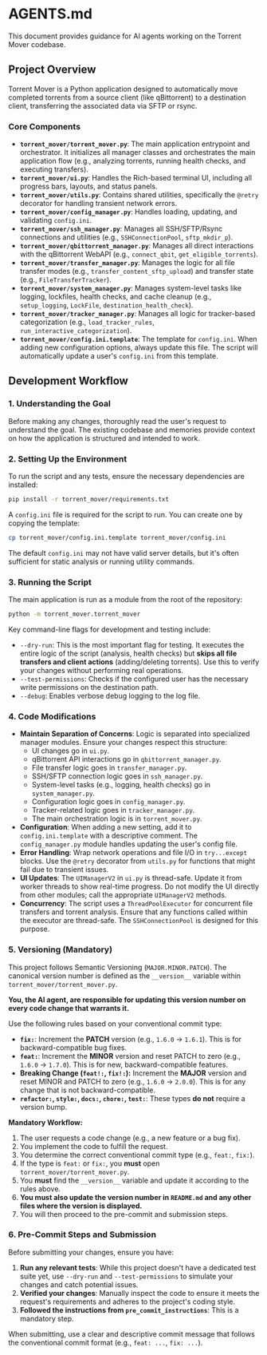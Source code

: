 # AGENTS.md

This document provides guidance for AI agents working on the Torrent Mover codebase.

## Project Overview

Torrent Mover is a Python application designed to automatically move completed torrents from a source client (like qBittorrent) to a destination client, transferring the associated data via SFTP or rsync.

### Core Components

*   **`torrent_mover/torrent_mover.py`**: The main application entrypoint and orchestrator. It initializes all manager classes and orchestrates the main application flow (e.g., analyzing torrents, running health checks, and executing transfers).
*   **`torrent_mover/ui.py`**: Handles the Rich-based terminal UI, including all progress bars, layouts, and status panels.
*   **`torrent_mover/utils.py`**: Contains shared utilities, specifically the `@retry` decorator for handling transient network errors.
*   **`torrent_mover/config_manager.py`**: Handles loading, updating, and validating `config.ini`.
*   **`torrent_mover/ssh_manager.py`**: Manages all SSH/SFTP/Rsync connections and utilities (e.g., `SSHConnectionPool`, `sftp_mkdir_p`).
*   **`torrent_mover/qbittorrent_manager.py`**: Manages all direct interactions with the qBittorrent WebAPI (e.g., `connect_qbit`, `get_eligible_torrents`).
*   **`torrent_mover/transfer_manager.py`**: Manages the logic for all file transfer modes (e.g., `transfer_content_sftp_upload`) and transfer state (e.g., `FileTransferTracker`).
*   **`torrent_mover/system_manager.py`**: Manages system-level tasks like logging, lockfiles, health checks, and cache cleanup (e.g., `setup_logging`, `LockFile`, `destination_health_check`).
*   **`torrent_mover/tracker_manager.py`**: Manages all logic for tracker-based categorization (e.g., `load_tracker_rules`, `run_interactive_categorization`).
*   **`torrent_mover/config.ini.template`**: The template for `config.ini`. When adding new configuration options, always update this file. The script will automatically update a user's `config.ini` from this template.

## Development Workflow

### 1. Understanding the Goal

Before making any changes, thoroughly read the user's request to understand the goal. The existing codebase and memories provide context on how the application is structured and intended to work.

### 2. Setting Up the Environment

To run the script and any tests, ensure the necessary dependencies are installed:

```bash
pip install -r torrent_mover/requirements.txt
```

A `config.ini` file is required for the script to run. You can create one by copying the template:

```bash
cp torrent_mover/config.ini.template torrent_mover/config.ini
```

The default `config.ini` may not have valid server details, but it's often sufficient for static analysis or running utility commands.

### 3. Running the Script

The main application is run as a module from the root of the repository:

```bash
python -m torrent_mover.torrent_mover
```

Key command-line flags for development and testing include:

*   `--dry-run`: This is the most important flag for testing. It executes the entire logic of the script (analysis, health checks) but **skips all file transfers and client actions** (adding/deleting torrents). Use this to verify your changes without performing real operations.
*   `--test-permissions`: Checks if the configured user has the necessary write permissions on the destination path.
*   `--debug`: Enables verbose debug logging to the log file.

### 4. Code Modifications

*   **Maintain Separation of Concerns**: Logic is separated into specialized manager modules. Ensure your changes respect this structure:
    *   UI changes go in `ui.py`.
    *   qBittorrent API interactions go in `qbittorrent_manager.py`.
    *   File transfer logic goes in `transfer_manager.py`.
    *   SSH/SFTP connection logic goes in `ssh_manager.py`.
    *   System-level tasks (e.g., logging, health checks) go in `system_manager.py`.
    *   Configuration logic goes in `config_manager.py`.
    *   Tracker-related logic goes in `tracker_manager.py`.
    *   The main orchestration logic is in `torrent_mover.py`.
*   **Configuration**: When adding a new setting, add it to `config.ini.template` with a descriptive comment. The `config_manager.py` module handles updating the user's config file.
*   **Error Handling**: Wrap network operations and file I/O in `try...except` blocks. Use the `@retry` decorator from `utils.py` for functions that might fail due to transient issues.
*   **UI Updates**: The `UIManagerV2` in `ui.py` is thread-safe. Update it from worker threads to show real-time progress. Do not modify the UI directly from other modules; call the appropriate `UIManagerV2` methods.
*   **Concurrency**: The script uses a `ThreadPoolExecutor` for concurrent file transfers and torrent analysis. Ensure that any functions called within the executor are thread-safe. The `SSHConnectionPool` is designed for this purpose.

### 5. Versioning (Mandatory)

This project follows Semantic Versioning (`MAJOR.MINOR.PATCH`). The canonical version number is defined as the `__version__` variable within `torrent_mover/torrent_mover.py`.

**You, the AI agent, are responsible for updating this version number on every code change that warrants it.**

Use the following rules based on your conventional commit type:

*   **`fix:`**: Increment the **PATCH** version (e.g., `1.6.0` -> `1.6.1`). This is for backward-compatible bug fixes.
*   **`feat:`**: Increment the **MINOR** version and reset PATCH to zero (e.g., `1.6.0` -> `1.7.0`). This is for new, backward-compatible features.
*   **Breaking Change (`feat!:`, `fix!:`):** Increment the **MAJOR** version and reset MINOR and PATCH to zero (e.g., `1.6.0` -> `2.0.0`). This is for any change that is not backward-compatible.
*   **`refactor:`, `style:`, `docs:`, `chore:`, `test:`**: These types **do not** require a version bump.

**Mandatory Workflow:**
1. The user requests a code change (e.g., a new feature or a bug fix).
2. You implement the code to fulfill the request.
3. You determine the correct conventional commit type (e.g., `feat:`, `fix:`).
4. If the type is `feat:` or `fix:`, you **must** open `torrent_mover/torrent_mover.py`.
5. You **must** find the `__version__` variable and update it according to the rules above.
6. **You must also update the version number in `README.md` and any other files where the version is displayed.**
7. You will then proceed to the pre-commit and submission steps.

### 6. Pre-Commit Steps and Submission

Before submitting your changes, ensure you have:
1.  **Run any relevant tests**: While this project doesn't have a dedicated test suite yet, use `--dry-run` and `--test-permissions` to simulate your changes and catch potential issues.
2.  **Verified your changes**: Manually inspect the code to ensure it meets the request's requirements and adheres to the project's coding style.
3.  **Followed the instructions from `pre_commit_instructions`**: This is a mandatory step.

When submitting, use a clear and descriptive commit message that follows the conventional commit format (e.g., `feat: ...`, `fix: ...`).
